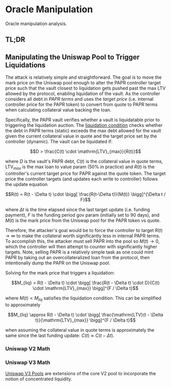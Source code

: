 # Oracle Manipulation

Oracle manipulation analysis.

## TL;DR


## Manipulating the Uniswap Pool to Trigger Liquidations

The attack is relatively simple and straightforward. The goal is to move the mark price on the Uniswap pool
enough to alter the PAPR controller target price such that the vault closest to liquidation gets pushed past the max LTV
allowed by the protocol, enabling liquidation of the vault. As the controller considers
all debt *in PAPR terms* and uses the *target price* (i.e. internal controller price for the PAPR token) to
convert from quote to PAPR terms when calculating collateral value backing the loan.

Specifically, the PAPR vault verifies whether a vault is liquidatable prior to triggering the liquidation auction.
The [liquidation condition](https://github.com/with-backed/papr/blob/master/src/PaprController.sol#L337)
checks whether the debt in PAPR terms (static) exceeds the max debt allowed for the vault
given the current collateral value in quote and the target price set by the controller
(dynamic). The vault can be liquidated if:

```math
D > \frac{C(t) \cdot \mathrm{LTV}_{max}}{R(t)}
```

where $D$ is the vault's PAPR debt, $C(t)$ is the collateral value in quote terms, $\mathrm{LTV}_{max}$ is the
max loan to value param (50\% in practice) and $R(t)$ is the controller's current target price
for PAPR against the quote token. The target price the controller targets (and updates each write to controller)
follows the update equation

```math
R(t) = R(t - \Delta t) \cdot \bigg[ \frac{R(t-\Delta t)}{M(t)} \bigg]^{\Delta t / F}
```

where $\Delta t$ is the time elapsed since the last target update (i.e. funding payment),
$F$ is the funding period gov param (initially set to 90 days), and $M(t)$ is the mark price
from the Uniswap pool for the PAPR token vs quote.

Therefore, the attacker's goal would be to force the controller to target $R(t) \to \infty$ to make the collateral
worth significantly less in internal PAPR terms. To accomplish this, the attacker must sell PAPR into the pool so $M(t) \to 0$,
which the controller will then attempt to counter with significantly higher targets. Note, selling PAPR is a
relatively simple task as one could mint PAPR by taking out an overcollateralized loan from the protocol, then intentionally
dump the PAPR on the Uniswap pool.

Solving for the mark price that triggers a liquidation:

```math
M_{liq} = R(t - \Delta t) \cdot \bigg[ \frac{R(t - \Delta t) \cdot D}{C(t) \cdot \mathrm{LTV}_{max}} \bigg]^{F / \Delta t}
```

where $M(t) < M_{liq}$ satisfies the liquidation condition. This can be simplified to approximately

```math
M_{liq} \approx R(t - \Delta t) \cdot \bigg[ \frac{\mathrm{LTV}(t - \Delta t)}{\mathrm{LTV}_{max}} \bigg]^{F / \Delta t}
```

when assuming the collateral value in quote terms is approximately the same since the last funding update: $C(t) \approx C(t-\Delta t)$.


### Uniswap V2 Math



### Uniswap V3 Math

[Uniswap V3 Pools](https://uniswap.org/whitepaper-v3.pdf) are extensions of the core V2
pool to incorporate the notion of concentrated liquidity.




